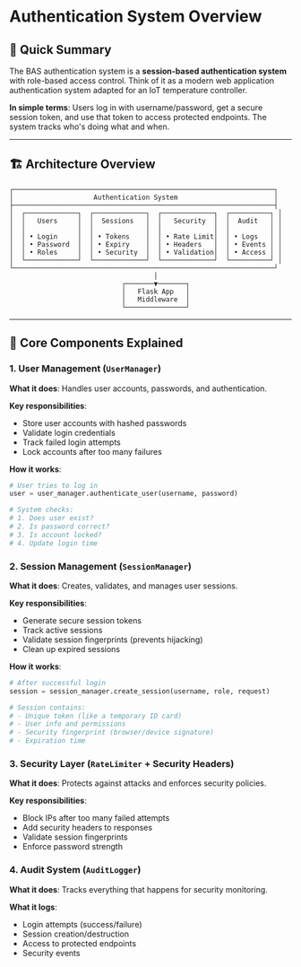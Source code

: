 # Authentication System Overview

## 🎯 Quick Summary

The BAS authentication system is a **session-based authentication system** with role-based access control. Think of it as a modern web application authentication system adapted for an IoT temperature controller.

**In simple terms**: Users log in with username/password, get a secure session token, and use that token to access protected endpoints. The system tracks who's doing what and when.

---

## 🏗️ Architecture Overview

```
┌─────────────────────────────────────────────────────────────────┐
│                    Authentication System                        │
├─────────────────────────────────────────────────────────────────┤
│  ┌─────────────┐  ┌─────────────┐  ┌─────────────┐  ┌──────────┐ │
│  │   Users     │  │  Sessions   │  │   Security  │  │  Audit   │ │
│  │             │  │             │  │             │  │          │ │
│  │ • Login     │  │ • Tokens    │  │ • Rate Limit│  │ • Logs   │ │
│  │ • Password  │  │ • Expiry    │  │ • Headers   │  │ • Events │ │
│  │ • Roles     │  │ • Security  │  │ • Validation│  │ • Access │ │
│  └─────────────┘  └─────────────┘  └─────────────┘  └──────────┘ │
└─────────────────────────────────────────────────────────────────┘
                                    │
                            ┌───────▼───────┐
                            │   Flask App   │
                            │   Middleware  │
                            └───────────────┘
```

---

## 🧩 Core Components Explained

### 1. **User Management** (`UserManager`)
**What it does**: Handles user accounts, passwords, and authentication.

**Key responsibilities**:
- Store user accounts with hashed passwords
- Validate login credentials
- Track failed login attempts
- Lock accounts after too many failures

**How it works**:
```python
# User tries to log in
user = user_manager.authenticate_user(username, password)

# System checks:
# 1. Does user exist?
# 2. Is password correct?
# 3. Is account locked?
# 4. Update login time
```

### 2. **Session Management** (`SessionManager`)
**What it does**: Creates, validates, and manages user sessions.

**Key responsibilities**:
- Generate secure session tokens
- Track active sessions
- Validate session fingerprints (prevents hijacking)
- Clean up expired sessions

**How it works**:
```python
# After successful login
session = session_manager.create_session(username, role, request)

# Session contains:
# - Unique token (like a temporary ID card)
# - User info and permissions
# - Security fingerprint (browser/device signature)
# - Expiration time
```

### 3. **Security Layer** (`RateLimiter` + Security Headers)
**What it does**: Protects against attacks and enforces security policies.

**Key responsibilities**:
- Block IPs after too many failed attempts
- Add security headers to responses
- Validate session fingerprints
- Enforce password strength

### 4. **Audit System** (`AuditLogger`)
**What it does**: Tracks everything that happens for security monitoring.

**What it logs**:
- Login attempts (success/failure)
- Session creation/destruction
- Access to protected endpoints
- Security events
